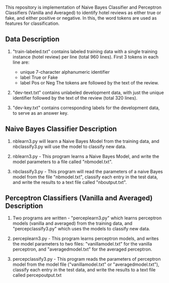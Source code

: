 This repository is implementation of Naive Bayes Classifier and Perceptron Classifiers (Vanilla and Averaged) to identify hotel reviews as either true or fake, and either positive or negative. In this, the word tokens are used as features for classification.

## **Data Description**

1. "train-labeled.txt" contains labeled training data with a single training instance (hotel review) per line (total 960 lines). First 3 tokens in each line are:
   - unique 7-character alphanumeric identifier
   - label True or Fake
   - label Pos or Neg
The tokens are followed by the text of the review.

2. "dev-text.txt" contains unlabeled development data, with just the unique identifier followed by the text of the review (total 320 lines).

3. "dev-key.txt" contains corresponding labels for the development data, to serve as an answer key.

## **Naive Bayes Classifier Description**

1. nblearn3.py will learn a Naive Bayes Model from the training data, and nbclassify3.py will use the model to classify new data.

2. nblearn3.py - This program learns a Naive Bayes Model, and write the model parameters to a file called "nbmodel.txt".

3. nbclassify3.py - This program will read the parameters of a naive Bayes model from the file "nbmodel.txt", classify each entry in the test data, and write the results to a text file called "nboutput.txt".

## **Perceptron Classifiers (Vanilla and Averaged) Description**

1. Two programs are written - "perceplearn3.py" which learns perceptron models (vanilla and averaged) from the training data, and "percepclassify3.py" which uses the models to classify new data.

2. perceplearn3.py - This program learns perceptron models, and writes the model parameters to two files: "vanillamodel.txt" for the vanilla perceptron, and "averagedmodel.txt" for the averaged perceptron.

3. percepclassify3.py - This program reads the parameters of perceptron model from the model file ("vanillamodel.txt" or "averagedmodel.txt"), classify each entry in the test data, and write the results to a text file called percepoutput.txt
